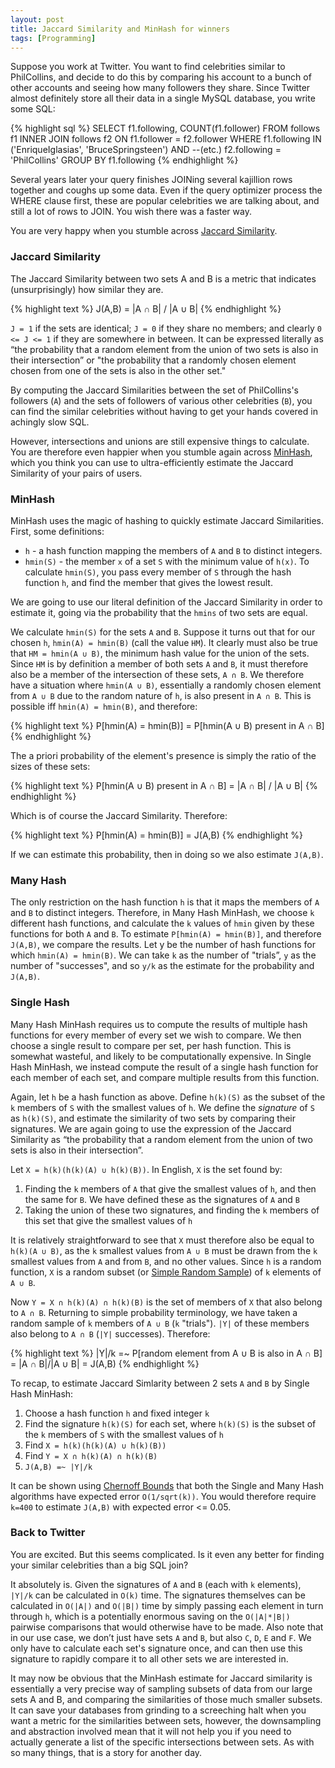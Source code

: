 ```yaml
---
layout: post
title: Jaccard Similarity and MinHash for winners
tags: [Programming]
---
```

Suppose you work at Twitter. You want to find celebrities similar to PhilCollins, and decide to do this by comparing his account to a bunch of other accounts and seeing how many followers they share. Since Twitter almost definitely store all their data in a single MySQL database, you write some SQL:

{% highlight sql %}
SELECT
     f1.following, COUNT(f1.follower)
FROM
     follows f1
INNER JOIN
     follows f2 ON f1.follower = f2.follower
WHERE
     f1.following IN ('EnriqueIglasias', 'BruceSpringsteen') AND --(etc.)
     f2.following = 'PhilCollins'
GROUP BY
     f1.following
{% endhighlight %}

Several years later your query finishes JOINing several kajillion rows together and coughs up some data. Even if the query optimizer process the WHERE clause first, these are popular celebrities we are talking about, and still a lot of rows to JOIN. You wish there was a faster way.

You are very happy when you stumble across <a href="http://en.wikipedia.org/wiki/Jaccard_index" target="_blank">Jaccard Similarity</a>.

<h3 style="font-weight: bolder">Jaccard Similarity</h3>

The Jaccard Similarity between two sets A and B is a metric that indicates (unsurprisingly) how similar they are.

{% highlight text %}
J(A,B) = |A ∩ B| / |A ∪ B|
{% endhighlight %}

`J = 1` if the sets are identical; `J = 0` if they share no members; and clearly `0 <= J <= 1` if they are somewhere in between. It can be expressed literally as “the probability that a random element from the union of two sets is also in their intersection” or "the probability that a randomly chosen element chosen from one of the sets is also in the other set."

By computing the Jaccard Similarities between the set of PhilCollins's followers (`A`) and the sets of followers of various other celebrities (`B`), you can find the similar celebrities without having to get your hands covered in achingly slow SQL.

However, intersections and unions are still expensive things to calculate. You are therefore even happier when you stumble again across <a href="http://en.wikipedia.org/wiki/MinHash" target="_blank">MinHash</a>, which you think you can use to ultra-efficiently estimate the Jaccard Similarity of your pairs of users.

<h3 style="font-weight: bolder">MinHash</h3>

MinHash uses the magic of hashing to quickly estimate Jaccard Similarities. First, some definitions:

* `h` - a hash function mapping the members of `A` and `B` to distinct integers.
* `hmin(S)` - the member `x` of a set `S` with the minimum value of `h(x)`. To calculate `hmin(S)`, you pass every member of `S` through the hash function `h`, and find the member that gives the lowest result.

We are going to use our literal definition of the Jaccard Similarity in order to estimate it, going via the probability that the `hmins` of two sets are equal.

We calculate `hmin(S)` for the sets `A` and `B`. Suppose it turns out that for our chosen `h`, `hmin(A) = hmin(B)` (call the value `HM`). It clearly must also be true that `HM = hmin(A ∪ B)`, the minimum hash value for the union of the sets. Since `HM` is by definition a member of both sets `A` and `B`, it must therefore also be a member of the intersection of these sets, `A ∩ B`. We therefore have a situation where `hmin(A ∪ B)`, essentially a randomly chosen element from `A ∪ B` due to the random nature of `h`, is also present in `A ∩ B`. This is possible iff `hmin(A) = hmin(B)`, and therefore:

{% highlight text %}
P[hmin(A) = hmin(B)] = P[hmin(A ∪ B) present in A ∩ B]
{% endhighlight %}

The a priori probability of the element's presence is simply the ratio of the sizes of these sets:

{% highlight text %}
P[hmin(A ∪ B) present in A ∩ B] = |A ∩ B| / |A ∪ B|
{% endhighlight %}
 
Which is of course the Jaccard Similarity. Therefore:

{% highlight text %}
P[hmin(A) = hmin(B)] = J(A,B)
{% endhighlight %}

If we can estimate this probability, then in doing so we also estimate `J(A,B)`.

<h3 style="font-weight: bolder">Many Hash</h3>

The only restriction on the hash function `h` is that it maps the members of `A` and `B` to distinct integers. Therefore, in Many Hash MinHash, we choose `k` different hash functions, and calculate the `k` values of `hmin` given by these functions for both `A` and `B`. To estimate `P[hmin(A) = hmin(B)]`, and therefore `J(A,B)`, we compare the results. Let y be the number of hash functions for which `hmin(A) = hmin(B)`. We can take `k` as the number of "trials”, `y` as the number of "successes", and so `y/k` as the estimate for the probability and `J(A,B)`.

<h3 style="font-weight: bolder">Single Hash</h3>

Many Hash MinHash requires us to compute the results of multiple hash functions for every member of every set we wish to compare. We then choose a single result to compare per set, per hash function. This is somewhat wasteful, and likely to be computationally expensive. In Single Hash MinHash, we instead compute the result of a single hash function for each member of each set, and compare multiple results from this function.

Again, let `h` be a hash function as above. Define `h(k)(S)` as the subset of the `k` members of `S` with the smallest values of `h`. We define the <i>signature</i> of `S` as `h(k)(S)`, and estimate the similarity of two sets by comparing their signatures. We are again going to use the expression of the Jaccard Similarity as “the probability that a random element from the union of two sets is also in their intersection”.

Let `X = h(k)(h(k)(A) ∪ h(k)(B))`. In English, `X` is the set found by:

1. Finding the `k` members of `A` that give the smallest values of `h`, and then the same for `B`. We have defined these as the signatures of `A` and `B`
2. Taking the union of these two signatures, and finding the `k` members of this set that give the smallest values of `h`

It is relatively straightforward to see that `X` must therefore also be equal to `h(k)(A ∪ B)`, as the `k` smallest values from `A ∪ B` must be drawn from the `k` smallest values from `A` and from `B`, and no other values. Since `h` is a random function, `X` is a random subset (or <a target="_blank" href="http://en.wikipedia.org/wiki/Simple_random_sample">Simple Random Sample</a>) of `k` elements of `A ∪ B`.

Now `Y = X ∩ h(k)(A) ∩ h(k)(B)` is the set of members of `X` that also belong to `A ∩ B`. Returning to simple probability terminology, we have taken a random sample of `k` members of `A ∪ B` (`k` "trials"). `|Y|` of these members also belong to `A ∩ B` (`|Y|` successes). Therefore:

{% highlight text %}
|Y|/k =~ P[random element from A ∪ B is also in A ∩ B]
      = |A ∩ B|/|A ∪ B|
      = J(A,B)
{% endhighlight %}

To recap, to estimate Jaccard Simlarity between 2 sets `A` and `B` by Single Hash MinHash:

1. Choose a hash function `h` and fixed integer `k`
2. Find the signature `h(k)(S)` for each set, where `h(k)(S)` is the subset of the `k` members of `S` with the smallest values of `h`
3. Find `X = h(k)(h(k)(A) ∪ h(k)(B))`
4. Find `Y = X ∩ h(k)(A) ∩ h(k)(B)`
5. `J(A,B) =~ |Y|/k`

It can be shown using <a href="http://en.wikipedia.org/wiki/Chernoff_bound" target="_blank">Chernoff Bounds</a> that both the Single and Many Hash algorithms have expected error `O(1/sqrt(k))`. You would therefore require `k=400` to estimate `J(A,B)` with expected error <= 0.05.

<h3 style="font-weight: bolder">Back to Twitter</h3>

You are excited. But this seems complicated. Is it even any better for finding your similar celebrities than a big SQL join?

It absolutely is. Given the signatures of `A` and `B` (each with `k` elements), `|Y|/k` can be calculated in `O(k)` time. The signatures themselves can be calculated in `O(|A|)` and `O(|B|)` time by simply passing each element in turn through `h`, which is a potentially enormous saving on the `O(|A|*|B|)` pairwise comparisons that would otherwise have to be made. Also note that in our use case, we don’t just have sets `A` and `B`, but also `C`, `D`, `E` and `F`. We only have to calculate each set's signature once, and can then use this signature to rapidly compare it to all other sets we are interested in.

It may now be obvious that the MinHash estimate for Jaccard similarity is essentially a very precise way of sampling subsets of data from our large sets A and B, and comparing the similarities of those much smaller subsets. It can save your databases from grinding to a screeching halt when you want a metric for the similarities between sets, however, the downsampling and abstraction involved mean that it will not help you if you need to actually generate a list of the specific intersections between sets. As with so many things, that is a story for another day.
